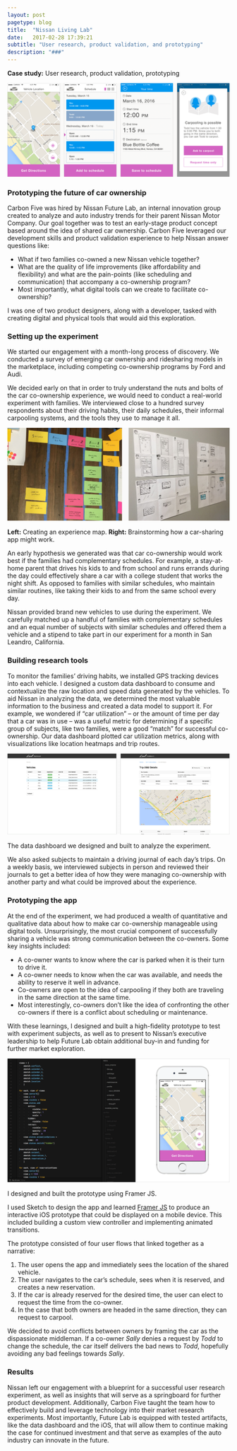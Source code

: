 ```yaml
---
layout: post
pagetype: blog
title:  "Nissan Living Lab"
date:   2017-02-28 17:39:21
subtitle: "User research, product validation, and prototyping"
description: "###"
---
```


<p class="subtitle"><strong>Case study:</strong> User research, product validation, prototyping</p>

<img class="large" src="/images/nissan-app.png" />

<h3>Prototyping the future of car ownership</h3>

Carbon Five was hired by Nissan Future Lab, an internal innovation group created to analyze and auto industry trends for their parent Nissan Motor Company. Our goal together was to test an early-stage product concept based around the idea of shared car ownership. Carbon Five leveraged our development skills and product validation experience to help Nissan answer questions like:

<ul>
  <li>What if two families co-owned a new Nissan vehicle together?</li>
  <li>What are the quality of life improvements (like affordability and flexibility) and what are the pain-points (like scheduling and communication) that accompany a co-ownership program?</li>
  <li>Most importantly, what digital tools can we create to facilitate co-ownership?</li>
</ul>

I was one of two product designers, along with a developer, tasked with creating digital and physical tools that would aid this exploration.

<h3>Setting up the experiment</h3>

We started our engagement with a month-long process of discovery. We conducted a survey of emerging car ownership and ridesharing models in the marketplace, including competing co-ownership programs by Ford and Audi.

We decided early on that in order to truly understand the nuts and bolts of the car co-ownership experience, we would need to conduct a real-world experiment with families. We interviewed close to a hundred survey respondents about their driving habits, their daily schedules, their informal carpooling systems, and the tools they use to manage it all.

<img class="large" src="/images/nissan-brainstorming.jpg" />

<p class="caption"><strong>Left:</strong> Creating an experience map. <strong>Right:</strong> Brainstorming how a car-sharing app might work.</p>

An early hypothesis we generated was that car co-ownership would work best if the families had complementary schedules. For example, a stay-at-home parent that drives his kids to and from school and runs errands during the day could effectively share a car with a college student that works the night shift. As opposed to families with similar schedules, who maintain similar routines, like taking their kids to and from the same school every day.

Nissan provided brand new vehicles to use during the experiment. We carefully matched up a handful of families with complementary schedules and an equal number of subjects with similar schedules and offered them a vehicle and a stipend to take part in our experiment for a month in San Leandro, California.

<h3>Building research tools</h3>

To monitor the families’ driving habits, we installed GPS tracking devices into each vehicle. I designed a custom data dashboard to consume and contextualize the raw location and speed data generated by the vehicles. To aid Nissan in analyzing the data, we determined the most valuable information to the business and created a data model to support it. For example, we wondered if “car utilization” – or the amount of time per day that a car was in use – was a useful metric for determining if a specific group of subjects, like two families, were a good “match” for successful co-ownership. Our data dashboard plotted car utilization metrics, along with visualizations like location heatmaps and trip routes.

<img class="large" src="/images/nissan-data-dashboard.png" />
<p class="caption">The data dashboard we designed and built to analyze the experiment.</p>

We also asked subjects to maintain a driving journal of each day’s trips. On a weekly basis, we interviewed subjects in person and reviewed their journals to get a better idea of how they were managing co-ownership with another party and what could be improved about the experience.

<h3>Prototyping the app</h3>

At the end of the experiment, we had produced a wealth of quantitative and qualitative data about how to make car co-ownership manageable using digital tools. Unsurprisingly, the most crucial component of successfully sharing a vehicle was strong communication between the co-owners. Some key insights included:

<ul>
  <li>A co-owner wants to know where the car is parked when it is their turn to drive it.</li>
  <li>A co-owner needs to know when the car was available, and needs the ability to reserve it well in advance.</li>
  <li>Co-owners are open to the idea of carpooling if they both are traveling in the same direction at the same time.</li>
  <li>Most interestingly, co-owners don’t like the idea of confronting the other co-owners if there is a conflict about scheduling or maintenance.</li>
</ul>

With these learnings, I designed and built a high-fidelity prototype to test with experiment subjects, as well as to present to Nissan’s executive leadership to help Future Lab obtain additional buy-in and funding for further market exploration.

<img class="large" src="/images/nissan-framer.png" />
<p class="caption">I designed and built the prototype using Framer JS.</p>

I used Sketch to design the app and learned [Framer JS][framerjs] to produce an interactive iOS prototype that could be displayed on a mobile device. This included building a custom view controller and implementing animated transitions.

The prototype consisted of four user flows that linked together as a narrative:

<ol>
  <li>The user opens the app and immediately sees the location of the shared vehicle.</li>
  <li>The user navigates to the car’s schedule, sees when it is reserved, and creates a new reservation.</li>
  <li>If the car is already reserved for the desired time, the user can elect to request the time from the co-owner.</li>
  <li>In the case that both owners are headed in the same direction, they can request to carpool.</li>
</ol>

We decided to avoid conflicts between owners by framing the car as the dispassionate middleman. If a co-owner <i>Sally</i> denies a request by <i>Todd</i> to change the schedule, the car itself delivers the bad news to <i>Todd</i>, hopefully avoiding any bad feelings towards <i>Sally</i>.

<h3>Results</h3>

Nissan left our engagement with a blueprint for a successful user research experiment, as well as insights that will serve as a springboard for further product development. Additionally, Carbon Five taught the team how to effectively build and leverage technology into their market research experiments. Most importantly, Future Lab is equipped with tested artifacts, like the data dashboard and the iOS, that will allow them to continue making the case for continued investment and that serve as examples of the auto industry can innovate in the future.


[framerjs]: https://framer.com/
